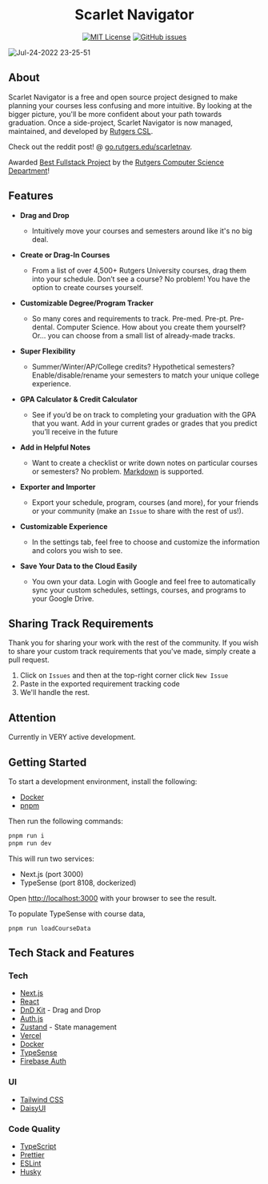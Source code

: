 <h1 align="center">Scarlet Navigator</h1>

<div align="center">

<a href="">[![MIT License](https://img.shields.io/badge/License-MIT-green.svg)](https://choosealicense.com/licenses/mit/)</a>
<a href="">[![GitHub issues](https://img.shields.io/github/issues/Rutgers-CSL/Scarlet-Navigator)](https://github.com/Rutgers-CSL/Scarlet-Navigator/issues)</a>

</div>

![Jul-24-2022 23-25-51](https://user-images.githubusercontent.com/7038712/183774963-b091457b-9010-4d57-8a66-e46ace5b7c76.gif)

## About

Scarlet Navigator is a free and open source project designed to make planning your courses less confusing and more intuitive. By looking at the bigger picture, you'll be more confident about your path towards graduation. Once a side-project, Scarlet Navigator is now managed, maintained, and developed by [Rutgers CSL](https://spec.cs.rutgers.edu/spaces/the-csl/).

Check out the reddit post! @ [go.rutgers.edu/scarletnav](https://go.rutgers.edu/scarletnav).

Awarded [Best Fullstack Project](https://github.com/kevinmonisit/Scarlet-Navigator/assets/7038712/f52cd55d-d7ec-4096-ae14-19067639d780) by the [Rutgers Computer Science Department](https://www.cs.rutgers.edu/)!

## Features

- **Drag and Drop**

  - Intuitively move your courses and semesters around like it's no big deal.

- **Create or Drag-In Courses**

  - From a list of over 4,500+ Rutgers University courses, drag them into your schedule. Don’t see a course? No problem! You have the option to create courses yourself.

- **Customizable Degree/Program Tracker**

  - So many cores and requirements to track. Pre-med. Pre-pt. Pre-dental. Computer Science. How about you create them yourself? Or… you can choose from a small list of already-made tracks.

- **Super Flexibility**

  - Summer/Winter/AP/College credits? Hypothetical semesters? Enable/disable/rename your semesters to match your unique college experience.

- **GPA Calculator & Credit Calculator**

  - See if you’d be on track to completing your graduation with the GPA that you want. Add in your current grades or grades that you predict you’ll receive in the future

- **Add in Helpful Notes**

  - Want to create a checklist or write down notes on particular courses or semesters? No problem. [Markdown](https://www.markdownguide.org/cheat-sheet/) is supported.

- **Exporter and Importer**

  - Export your schedule, program, courses (and more), for your friends or your community (make an `Issue` to share with the rest of us!).

- **Customizable Experience**

  - In the settings tab, feel free to choose and customize the information and colors you wish to see.

- **Save Your Data to the Cloud Easily**
  - You own your data. Login with Google and feel free to automatically sync your custom schedules, settings, courses, and programs to your Google Drive.

## Sharing Track Requirements

Thank you for sharing your work with the rest of the community. If you wish to share your custom track requirements that you've made, simply create a pull request.

1. Click on `Issues` and then at the top-right corner click `New Issue`
2. Paste in the exported requirement tracking code
3. We'll handle the rest.

## Attention

Currently in VERY active development.

## Getting Started

To start a development environment, install the following:

- [Docker](https://docs.docker.com/desktop/setup/install/mac-install/)
- [pnpm](https://pnpm.io/installation)

Then run the following commands:

```bash
pnpm run i
pnpm run dev
```

This will run two services:

- Next.js (port 3000)
- TypeSense (port 8108, dockerized)

Open [http://localhost:3000](http://localhost:3000) with your browser to see the result.

To populate TypeSense with course data,

```
pnpm run loadCourseData
```

## Tech Stack and Features

### Tech

- [Next.js](Next.js)
- [React]()
- [DnD Kit]() - Drag and Drop
- [Auth.js]()
- [Zustand](https://github.com/pmndrs/zustand) - State management
- [Vercel]()
- [Docker]()
- [TypeSense]()
- [Firebase Auth]()

### UI

- [Tailwind CSS]()
- [DaisyUI]()

### Code Quality

- [TypeScript](Typescript)
- [Prettier](Prettier)
- [ESLint](ESLint)
- [Husky]()
